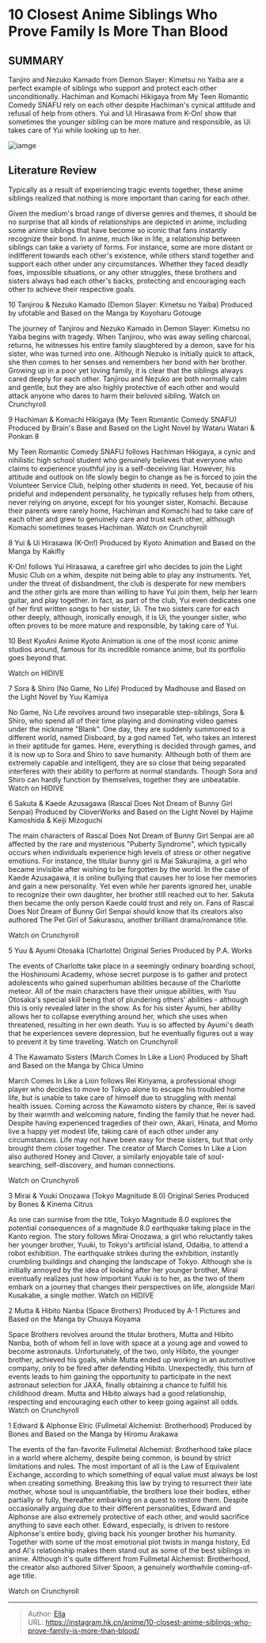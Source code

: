 # 10 Closest Anime Siblings Who Prove Family Is More Than Blood


## SUMMARY 


 Tanjiro and Nezuko Kamado from 
Demon Slayer: Kimetsu no Yaiba
 are a perfect example of siblings who support and protect each other unconditionally. 
 Hachiman and Komachi Hikigaya from 
My Teen Romantic Comedy SNAFU
 rely on each other despite Hachiman&#39;s cynical attitude and refusal of help from others. 
 Yui and Ui Hirasawa from 
K-On!
 show that sometimes the younger sibling can be more mature and responsible, as Ui takes care of Yui while looking up to her. 

![iamge](https://static1.srcdn.com/wordpress/wp-content/uploads/2023/12/best-anime-siblings-featured-image-featuring-edward-alphonse-elric-fullmetal-alchemist-brotherhood-tanjirou-nezuko-kamado-demon-slayer-kimetsu-no-yaiba-yui-ui-hirasawa-k-on-side-by-side.jpg)

## Literature Review

Typically as a result of experiencing tragic events together, these anime siblings realized that nothing is more important than caring for each other.




Given the medium&#39;s broad range of diverse genres and themes, it should be no surprise that all kinds of relationships are depicted in anime, including some anime siblings that have become so iconic that fans instantly recognize their bond.
In anime, much like in life, a relationship between siblings can take a variety of forms. For instance, some are more distant or indifferent towards each other&#39;s existence, while others stand together and support each other under any circumstances. Whether they faced deadly foes, impossible situations, or any other struggles, these brothers and sisters always had each other&#39;s backs, protecting and encouraging each other to achieve their respective goals.









 








 10  Tanjirou &amp; Nezuko Kamado (Demon Slayer: Kimetsu no Yaiba) 
Produced by ufotable and Based on the Manga by Koyoharu Gotouge


 







The journey of Tanjirou and Nezuko Kamado in Demon Slayer: Kimetsu no Yaiba begins with tragedy. When Tanjirou, who was away selling charcoal, returns, he witnesses his entire family slaughtered by a demon, save for his sister, who was turned into one. Although Nezuko is initially quick to attack, she then comes to her senses and remembers her bond with her brother.
Growing up in a poor yet loving family, it is clear that the siblings always cared deeply for each other. Tanjirou and Nezuko are both normally calm and gentle, but they are also highly protective of each other and would attack anyone who dares to harm their beloved sibling.
Watch on Crunchyroll





 9  Hachiman &amp; Komachi Hikigaya (My Teen Romantic Comedy SNAFU) 
Produced by Brain&#39;s Base and Based on the Light Novel by Wataru Watari &amp; Ponkan 8
        

My Teen Romantic Comedy SNAFU follows Hachiman Hikigaya, a cynic and nihilistic high school student who genuinely believes that everyone who claims to experience youthful joy is a self-deceiving liar. However, his attitude and outlook on life slowly begin to change as he is forced to join the Volunteer Service Club, helping other students in need.
Yet, because of his prideful and independent personality, he typically refuses help from others, never relying on anyone, except for his younger sister, Komachi. Because their parents were rarely home, Hachiman and Komachi had to take care of each other and grew to genuinely care and trust each other, although Komachi sometimes teases Hachiman.
Watch on Crunchyroll





 8  Yui &amp; Ui Hirasawa (K-On!) 
Produced by Kyoto Animation and Based on the Manga by Kakifly


 







K-On! follows Yui Hirasawa, a carefree girl who decides to join the Light Music Club on a whim, despite not being able to play any instruments. Yet, under the threat of disbandment, the club is desperate for new members and the other girls are more than willing to have Yui join them, help her learn guitar, and play together.
In fact, as part of the club, Yui even dedicates one of her first written songs to her sister, Ui. The two sisters care for each other deeply, although, ironically enough, it is Ui, the younger sister, who often proves to be more mature and responsible, by taking care of Yui.
            
 
 10 Best KyoAni Anime 
Kyoto Animation is one of the most iconic anime studios around, famous for its incredible romance anime, but its portfolio goes beyond that.



Watch on HIDIVE





 7  Sora &amp; Shiro (No Game, No Life) 
Produced by Madhouse and Based on the Light Novel by Yuu Kamiya


 







No Game, No Life revolves around two inseparable step-siblings, Sora &amp; Shiro, who spend all of their time playing and dominating video games under the nickname &#34;Blank&#34;. One day, they are suddenly summoned to a different world, named Disboard, by a god named Tet, who takes an interest in their aptitude for games.
Here, everything is decided through games, and it is now up to Sora and Shiro to save humanity. Although both of them are extremely capable and intelligent, they are so close that being separated interferes with their ability to perform at normal standards. Though Sora and Shiro can hardly function by themselves, together they are unbeatable. 
Watch on HIDIVE





 6  Sakuta &amp; Kaede Azusagawa (Rascal Does Not Dream of Bunny Girl Senpai) 
Produced by CloverWorks and Based on the Light Novel by Hajime Kamoshida &amp; Keiji Mizoguchi
        

The main characters of Rascal Does Not Dream of Bunny Girl Senpai are all affected by the rare and mysterious &#34;Puberty Syndrome&#34;, which typically occurs when individuals experience high levels of stress or other negative emotions. For instance, the titular bunny girl is Mai Sakurajima, a girl who became invisible after wishing to be forgotten by the world.
In the case of Kaede Azusagawa, it is online bullying that causes her to lose her memories and gain a new personality. Yet even while her parents ignored her, unable to recognize their own daughter, her brother still reached out to her. Sakuta then became the only person Kaede could trust and rely on.
Fans of Rascal Does Not Dream of Bunny Girl Senpai should know that its creators also authored The Pet Girl of Sakurasou, another brilliant drama/romance title. 

Watch on Crunchyroll





 5  Yuu &amp; Ayumi Otosaka (Charlotte) 
Original Series Produced by P.A. Works
        

The events of Charlotte take place in a seemingly ordinary boarding school, the Hoshinoumi Academy, whose secret purpose is to gather and protect adolescents who gained superhuman abilities because of the Charlotte meteor. All of the main characters have their unique abilities, with Yuu Otosaka&#39;s special skill being that of plundering others&#39; abilities - although this is only revealed later in the show.
As for his sister Ayumi, her ability allows her to collapse everything around her, which she uses when threatened, resulting in her own death. Yuu is so affected by Ayumi&#39;s death that he experiences severe depression, but he eventually figures out a way to prevent it by time traveling.
Watch on Crunchyroll





 4  The Kawamato Sisters (March Comes In Like a Lion) 
Produced by Shaft and Based on the Manga by Chica Umino
        

March Comes In Like a Lion follows Rei Kiriyama, a professional shogi player who decides to move to Tokyo alone to escape his troubled home life, but is unable to take care of himself due to struggling with mental health issues. Coming across the Kawamoto sisters by chance, Rei is saved by their warmth and welcoming nature, finding the family that he never had.
Despite having experienced tragedies of their own, Akari, Hinata, and Momo live a happy yet modest life, taking care of each other under any circumstances. Life may not have been easy for these sisters, but that only brought them closer together.
The creator of March Comes In Like a Lion also authored Honey and Clover, a similarly enjoyable tale of soul-searching, self-discovery, and human connections. 

Watch on Crunchyroll





 3  Mirai &amp; Yuuki Onozawa (Tokyo Magnitude 8.0) 
Original Series Produced by Bones &amp; Kinema Citrus
        

As one can surmise from the title, Tokyo Magnitude 8.0 explores the potential consequences of a magnitude 8.0 earthquake taking place in the Kanto region. The story follows Mirai Onozawa, a girl who reluctantly takes her younger brother, Yuuki, to Tokyo&#39;s artificial island, Odaiba, to attend a robot exhibition. The earthquake strikes during the exhibition, instantly crumbling buildings and changing the landscape of Tokyo.
Although she is initially annoyed by the idea of looking after her younger brother, Mirai eventually realizes just how important Yuuki is to her, as the two of them embark on a journey that changes their perspectives on life, alongside Mari Kusakabe, a single mother.
Watch on HIDIVE





 2  Mutta &amp; Hibito Nanba (Space Brothers) 
Produced by A-1 Pictures and Based on the Manga by Chuuya Koyama
        

Space Brothers revolves around the titular brothers, Mutta and Hibito Nanba, both of whom fell in love with space at a young age and vowed to become astronauts. Unfortunately, of the two, only Hibito, the younger brother, achieved his goals, while Mutta ended up working in an automotive company, only to be fired after defending Hibito.
Unexpectedly, this turn of events leads to him gaining the opportunity to participate in the next astronaut selection for JAXA, finally obtaining a chance to fulfill his childhood dream. Mutta and Hibito always had a good relationship, respecting and encouraging each other to keep going against all odds.
Watch on Crunchyroll





 1  Edward &amp; Alphonse Elric (Fullmetal Alchemist: Brotherhood) 
Produced by Bones and Based on the Manga by Hiromu Arakawa
        

The events of the fan-favorite Fullmetal Alchemist: Brotherhood take place in a world where alchemy, despite being common, is bound by strict limitations and rules. The most important of all is the Law of Equivalent Exchange, according to which something of equal value must always be lost when creating something. Breaking this law by trying to resurrect their late mother, whose soul is unquantifiable, the brothers lose their bodies, either partially or fully, thereafter embarking on a quest to restore them.
Despite occasionally arguing due to their different personalities, Edward and Alphonse are also extremely protective of each other, and would sacrifice anything to save each other. Edward, especially, is driven to restore Alphonse&#39;s entire body, giving back his younger brother his humanity. Together with some of the most emotional plot twists in manga history, Ed and Al&#39;s relationship makes them stand out as some of the best siblings in anime.
Although it&#39;s quite different from Fullmetal Alchemist: Brotherhood, the creator also authored Silver Spoon, a genuinely worthwhile coming-of-age title. 

Watch on Crunchyroll 

---

> Author: [Ella](https://instagram.hk.cn/)  
> URL: https://instagram.hk.cn/anime/10-closest-anime-siblings-who-prove-family-is-more-than-blood/  

